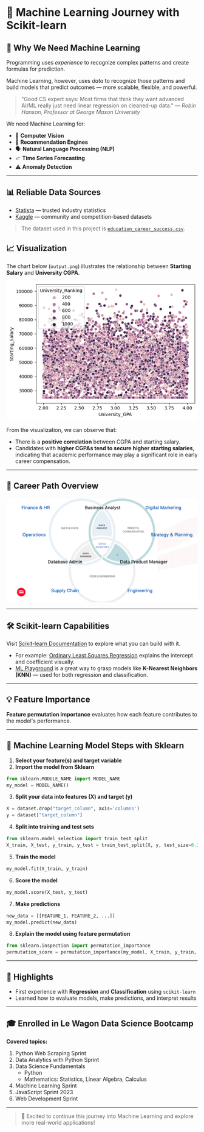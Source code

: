 # 📘 Machine Learning Journey with Scikit-learn

## 🤖 Why We Need Machine Learning
Programming uses *experience* to recognize complex patterns and create formulas for prediction.

Machine Learning, however, uses *data* to recognize those patterns and build models that predict outcomes — more scalable, flexible, and powerful.

> "Good CS expert says: Most firms that think they want advanced AI/ML really just need linear regression on cleaned-up data."
> — *Robin Hanson, Professor at George Mason University*

We need Machine Learning for:
- 🧠 **Computer Vision**
- 🎯 **Recommendation Engines**
- 🗣 **Natural Language Processing (NLP)**
- 📈 **Time Series Forecasting**
- ⚠️ **Anomaly Detection**

---

## 📊 Reliable Data Sources
- [Statista](https://www.statista.com/) — trusted industry statistics
- [Kaggle](https://www.kaggle.com/) — community and competition-based datasets

> The dataset used in this project is [`education_career_success.csv`](education_career_success.csv).

## 📈 Visualization

The chart below (`output.png`) illustrates the relationship between **Starting Salary** and **University CGPA**. 

![Output](output.png)

From the visualization, we can observe that:

- There is a **positive correlation** between CGPA and starting salary.
- Candidates with **higher CGPAs tend to secure higher starting salaries**, indicating that academic performance may play a significant role in early career compensation.


---

## 🚣️ Career Path Overview
![Career Path](1.png)

---

## 🛠️ Scikit-learn Capabilities
Visit [Scikit-learn Documentation](https://scikit-learn.org/stable/) to explore what you can build with it.

- For example: [Ordinary Least Squares Regression](https://setosa.io/ev/ordinary-least-squares-regression/) explains the intercept and coefficient visually.
- [ML Playground](https://ml-playground.com/) is a great way to grasp models like **K-Nearest Neighbors (KNN)** — used for both regression and classification.

---

## 💡 Feature Importance
**Feature permutation importance** evaluates how each feature contributes to the model's performance.

---

## 🧱 Machine Learning Model Steps with Sklearn

1. **Select your feature(s) and target variable**
2. **Import the model from Sklearn**
```python
from sklearn.MODULE_NAME import MODEL_NAME
my_model = MODEL_NAME()
```

3. **Split your data into features (X) and target (y)**
```python
X = dataset.drop("target_column", axis='columns')
y = dataset["target_column"]
```

4. **Split into training and test sets**
```python
from sklearn.model_selection import train_test_split
X_train, X_test, y_train, y_test = train_test_split(X, y, test_size=0.3)
```

5. **Train the model**
```python
my_model.fit(X_train, y_train)
```

6. **Score the model**
```python
my_model.score(X_test, y_test)
```

7. **Make predictions**
```python
new_data = [[FEATURE_1, FEATURE_2, ...]]
my_model.predict(new_data)
```

8. **Explain the model using feature permutation**
```python
from sklearn.inspection import permutation_importance
permutation_score = permutation_importance(my_model, X_train, y_train, n_repeats=50)
```

---

## 🌟 Highlights
- First experience with **Regression** and **Classification** using `scikit-learn`
- Learned how to evaluate models, make predictions, and interpret results

---

## 🎓 Enrolled in Le Wagon Data Science Bootcamp

**Covered topics:**
1. Python Web Scraping Sprint
2. Data Analytics with Python Sprint
3. Data Science Fundamentals
    - Python
    - Mathematics: Statistics, Linear Algebra, Calculus
4. Machine Learning Sprint
5. JavaScript Sprint 2023
6. Web Development Sprint

---

> 🚀 Excited to continue this journey into Machine Learning and explore more real-world applications!

